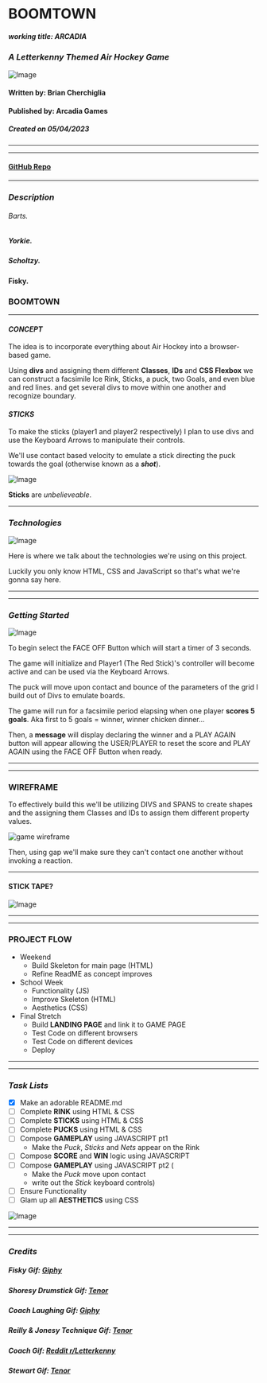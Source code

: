 # **BOOMTOWN**
##### **working title:**  _ARCADIA_
### _A Letterkenny Themed Air Hockey Game_

![Image](https://media.tenor.com/IrfZ5LGhnckAAAAC/letterkenny-boomtown.gif)


#### Written by: Brian Cherchiglia
#### Published by: Arcadia Games
##### Created on 05/04/2023
***
***

#### [**GitHub Repo**](https://github.com/cherch173/arcadia)
***



### _**Description**_
###### Barts.
##### Yorkie.
##### Scholtzy.
#### Fisky.
### BOOMTOWN
***

#### _**CONCEPT**_

The idea is to incorporate everything about Air Hockey into a browser-based game.

Using **divs** and assigning them different **Classes**, **IDs** and **CSS Flexbox** we can construct a facsimile Ice Rink, Sticks, a puck, two Goals, and even blue and red lines. and get several divs to move within one another and recognize boundary.

#### _**STICKS**_ 

To make the sticks (player1 and player2 respectively) I plan to use divs and use the Keyboard Arrows to manipulate their controls.

We'll use contact based velocity to emulate a stick directing the puck towards the goal (otherwise known as a _**shot**_).

![Image](https://media.tenor.com/kD3R5YQkmVgAAAAd/shoresy-sticks.gif)

**Sticks** are _unbelieveable_.

***

### _**Technologies**_

![Image](https://media.tenor.com/Ou43IQbE6YMAAAAd/letterkenny-jonesy-and-shorsey.gif)

Here is where we talk about the technologies we're using on this project. 

Luckily you only know HTML, CSS and JavaScript so that's what we're gonna say here.

***
***
### _**Getting Started**_
       
![Image](https://media4.giphy.com/media/25aH5q5MlW3XgpiX3v/giphy.gif?cid=6c09b952e039ebfaf587f81ce4bd459cc6f4406566bdf4dc&rid=giphy.gif&ct=g)

To begin select the FACE OFF Button which will start a timer of 3 seconds.

The game will initialize and Player1 (The Red Stick)'s controller will become active and can be used via the Keyboard Arrows.

The puck will move upon contact and bounce of the parameters of the grid I build out of Divs to emulate boards.

The game will run for a facsimile period elapsing when one player **scores 5 goals**. Aka first to 5 goals = winner, winner chicken dinner...

Then, a **message** will display declaring the winner and a PLAY AGAIN button will appear allowing the USER/PLAYER to reset the score and PLAY AGAIN using the FACE OFF Button when ready.

***
***

### **WIREFRAME**
To effectively build this we'll be utilizing DIVS and SPANS to create shapes and the assigning them Classes and IDs to assign them different property values.

![game wireframe](https://whimsical.com/boomtown-T5t7B1Ux8dVQf3hkpJybb2)

Then, using gap we'll make sure they can't contact one another without invoking a reaction.

***

#### **STICK TAPE?**
![Image](https://gifs.knuth.me/letterkenny/you_dont_need_it.gif)
***
***
### **PROJECT FLOW**
- Weekend
    - Build Skeleton for main page (HTML)
    - Refine ReadME as concept improves
- School Week 
    - Functionality (JS)
    - Improve Skeleton (HTML)
    - Aesthetics (CSS)
- Final Stretch
    - Build **LANDING PAGE** and link it to GAME PAGE
    - Test Code on different browsers
    - Test Code on different devices
    - Deploy

***
***

### _**Task Lists**_
- [x] Make an adorable README.md
- [ ] Complete **RINK** using HTML & CSS
- [ ] Complete **STICKS** using HTML & CSS
- [ ] Complete **PUCKS** using HTML & CSS
- [ ] Compose **GAMEPLAY** using JAVASCRIPT pt1
    - Make the _Puck_, _Sticks_ and _Nets_ appear on the Rink
- [ ] Compose **SCORE** and **WIN** logic using JAVASCRIPT
- [ ] Compose **GAMEPLAY** using JAVASCRIPT pt2 (
    - Make the _Puck_ move upon contact
    - write out the _Stick_ keyboard controls)
- [ ] Ensure Functionality
- [ ] Glam up all **AESTHETICS** using CSS

![Image](https://media.tenor.com/ciShAY-mXXkAAAAC/wonderous-letterkenny.gif)
***
***
### _**Credits**_
##### Fisky Gif: [Giphy](https://media2.giphy.com/media/VgBk8EZQILIaPIJymY/giphy.gif)
##### Shoresy Drumstick Gif: [Tenor](https://media.tenor.com/kD3R5YQkmVgAAAAd/shoresy-sticks.gif0)
##### Coach Laughing Gif: [Giphy](https://media4.giphy.com/media/25aH5q5MlW3XgpiX3v/giphy.gif?cid=6c09b952e039ebfaf587f81ce4bd459cc6f4406566bdf4dc&rid=giphy.gif&ct=g)
##### Reilly & Jonesy Technique Gif:  [Tenor](https://media.tenor.com/Ou43IQbE6YMAAAAd/letterkenny-jonesy-and-shorsey.gif) 
##### Coach Gif: [Reddit r/Letterkenny](https://gifs.knuth.me/letterkenny/you_dont_need_it.gif)
##### Stewart Gif: [Tenor](https://media.tenor.com/ciShAY-mXXkAAAAC/wonderous-letterkenny.gif)